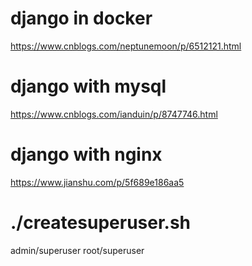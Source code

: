 # django in docker
https://www.cnblogs.com/neptunemoon/p/6512121.html

# django with mysql
https://www.cnblogs.com/ianduin/p/8747746.html

# django with nginx
https://www.jianshu.com/p/5f689e186aa5

# ./createsuperuser.sh
admin/superuser
root/superuser

